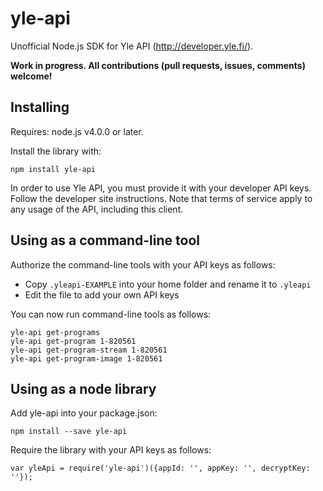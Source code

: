 # yle-api

Unofficial Node.js SDK for Yle API (<http://developer.yle.fi/>).

**Work in progress. All contributions (pull requests, issues, comments) welcome!**

## Installing

Requires: node.js v4.0.0 or later.

Install the library with:

	npm install yle-api

In order to use Yle API, you must provide it with your developer API keys. Follow the developer site instructions. Note that terms of service apply to any usage of the API, including this client.

## Using as a command-line tool

Authorize the command-line tools with your API keys as follows:

- Copy `.yleapi-EXAMPLE` into your home folder and rename it to `.yleapi`
- Edit the file to add your own API keys

You can now run command-line tools as follows:

	yle-api get-programs
	yle-api get-program 1-820561
	yle-api get-program-stream 1-820561
	yle-api get-program-image 1-820561

## Using as a node library

Add yle-api into your package.json:

	npm install --save yle-api

Require the library with your API keys as follows:

	var yleApi = require('yle-api')({appId: '', appKey: '', decryptKey: ''});

